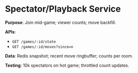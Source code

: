 # Spectator/Playback Service

**Purpose**: Join mid-game; viewer counts; move backfill.

**APIs**:
- `GET /games/:id/state`
- `GET /games/:id/moves?since=n`

**Data**: Redis snapshot; recent move ringbuffer; counts per room.

**Testing**: 10k spectators on hot game; throttled count updates.
